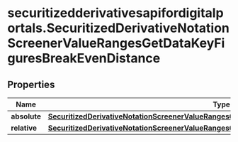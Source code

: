 # securitizedderivativesapifordigitalportals.SecuritizedDerivativeNotationScreenerValueRangesGetDataKeyFiguresBreakEvenDistance

## Properties

Name | Type | Description | Notes
------------ | ------------- | ------------- | -------------
**absolute** | [**SecuritizedDerivativeNotationScreenerValueRangesGetDataKeyFiguresBreakEvenDistanceAbsolute**](SecuritizedDerivativeNotationScreenerValueRangesGetDataKeyFiguresBreakEvenDistanceAbsolute.md) |  | [optional] 
**relative** | [**SecuritizedDerivativeNotationScreenerValueRangesGetDataKeyFiguresBreakEvenDistanceRelative**](SecuritizedDerivativeNotationScreenerValueRangesGetDataKeyFiguresBreakEvenDistanceRelative.md) |  | [optional] 


